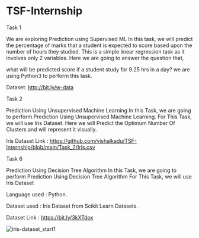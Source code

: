 # TSF-Internship

Task 1

We are exploring Prediction using Supervised ML In this task, we will predict the percentage of marks that a student is expected to score based upon the number of hours they studied. This is a simple linear regression task as it involves only 2 variables.
Here we are going to answer the question that,

what will be predicted score if a student study for 9.25 hrs in a day?
we are using Python3 to perform this task.

Dataset: http://bit.ly/w-data

Task 2

Prediction Using Unsupervised Machine Learning In this Task, we are going to perform Prediction Using Unsupervised Machine Learning. For This Task, we will use Iris Dataset. Here we will Predict the Optimum Number Of Clusters and will represent it visually.

Iris Dataset Link : https://github.com/vishalkadu/TSF-Internship/blob/main/Task_2/Iris.csv

Task 6

Prediction Using Decision Tree Algorithm
In this Task, we are going to perform Prediction Using Decision Tree Algorithm For This Task, we will use Iris Dataset

Language used : Python.

Dataset used : Iris Dataset from Scikit Learn Datasets.

Dataset Link : https://bit.ly/3kXTdox    

![iris-dataset_start1](https://user-images.githubusercontent.com/86619476/137591310-763065bb-521e-4888-b0f1-291949443ca0.png)
